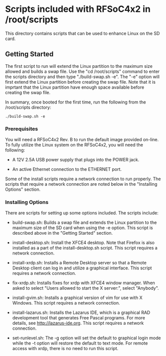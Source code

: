# Scripts included with RFSoC4x2 in /root/scripts

This directory contains scripts that can be used to enhance Linux on the SD card.  

## Getting Started

The first script to run will extend the Linux partition to the maximum size allowed and builds a swap file.  Use the "cd /root/scripts" command to enter the scripts directory and then type "./build-swap.sh -e".  The "-e" option will first extend the Linux partition before creating the swap file.  Note that it is imprtant that the Linux partition have enough space available before creating the swap file.

In summary, once booted for the first time, run the following from the /root/scripts directory:

```
./build-swap.sh -e
```

### Prerequisites

You will need a RFSoC4x2 Rev. B to run the default image provided on-line.  To fully utilize the Linux system on the RFSoC4x2, you will need the following:

 * A 12V 2.5A USB power supply that plugs into the POWER jack.

 * An active Ethernet connection to the ETHERNET port.

Some of the install scripts require a network connection to run properly.  The scripts that require a network connection are noted below in the "Installing Options" section.


### Installing Options

There are scripts for setting up some options included.  The scripts include:

 * build-swap.sh: Builds a swap file and extends the Linux partition to the maximum size of the SD card when using the -e option.  This script is described above in the "Getting Started" section.

 * install-desktop.sh: Install the XFCE4 desktop.  Note that Firefox is also installed as a part of the install-desktop.sh script.  This script requires a network connection.

 * install-xrdp.sh: Installs a Remote Desktop server so that a Remote Desktop client can log in and utilize a graphical interface.  This script requires a network connection.

 * fix-xrdp.sh: Installs fixes for xrdp with XFCE4 window manager.  When asked to select "Users allowed to start the X server:", select "Anybody".

 * install-gvim.sh: Installs a graphical version of vim for use with X Windows.  This script requires a network connection.

 * install-lazarus.sh: Installs the Lazarus IDE, which is a graphical RAD development tool that generates Free Pascal programs.  For more details, see <http://lazarus-ide.org>.  This script requires a network connection.

 * set-runlevel.sh: The -g option will set the default to graphical login mode while the -t option will restore the default to text mode.  For remote access with xrdp, there is no need to run this script.

